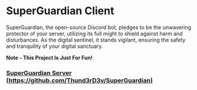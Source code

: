 # SuperGuardian Client

SuperGuardian, the open-source Discord bot, pledges to be the unwavering protector of your server, utilizing its full might to shield against harm and disturbances. As the digital sentinel, it stands vigilant, ensuring the safety and tranquility of your digital sanctuary.

**Note - This Project Is Just For Fun!**

### [SuperGuardian Server (https://github.com/Thund3rD3v/SuperGuardian)](https://github.com/Thund3rD3v/SuperGuardian)
